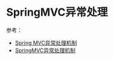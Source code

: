 # SpringMVC异常处理

参考：

- [Spring MVC异常处理机制](https://blog.csdn.net/weixin_59610127/article/details/124051070)
- [SpringMVC异常处理机制](https://blog.csdn.net/qq_44853882/article/details/123471214)
